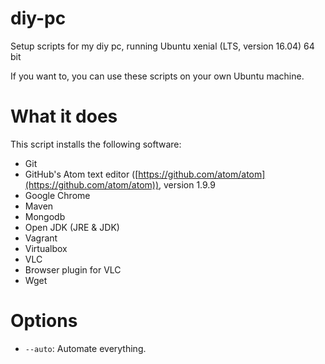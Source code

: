 # diy-pc
Setup scripts for my diy pc, running Ubuntu xenial (LTS, version 16.04) 64 bit

If you want to, you can use these scripts on your own Ubuntu machine.

# What it does
This script installs the following software:
- Git
- GitHub's Atom text editor ([https://github.com/atom/atom](https://github.com/atom/atom)), version 1.9.9
- Google Chrome
- Maven
- Mongodb
- Open JDK (JRE & JDK)
- Vagrant
- Virtualbox
- VLC
- Browser plugin for VLC
- Wget

# Options

- `--auto`: Automate everything.
